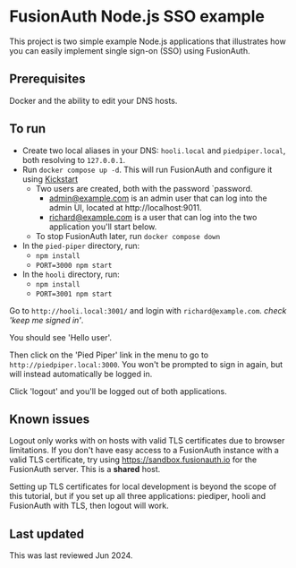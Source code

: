 # FusionAuth Node.js SSO example

This project is two simple example Node.js applications that illustrates how you can easily implement single sign-on (SSO) using FusionAuth.

## Prerequisites

Docker and the ability to edit your DNS hosts.

## To run

* Create two local aliases in your DNS: `hooli.local` and `piedpiper.local`, both resolving to `127.0.0.1`.
* Run `docker compose up -d`. This will run FusionAuth and configure it using [Kickstart](https://fusionauth.io/docs/get-started/download-and-install/development/kickstart)
  * Two users are created, both with the password `password. 
    * admin@example.com is an admin user that can log into the admin UI, located at http://localhost:9011.
    * richard@example.com is a user that can log into the two application you'll start below. 
  * To stop FusionAuth later, run `docker compose down`
* In the `pied-piper` directory, run:
  * `npm install`
  * `PORT=3000 npm start`
* In the `hooli` directory, run:
  * `npm install`
  * `PORT=3001 npm start`

Go to `http://hooli.local:3001/` and login with `richard@example.com`. *check 'keep me signed in'*.

You should see 'Hello user'.

Then click on the 'Pied Piper' link in the menu to go to `http://piedpiper.local:3000`. You won't be prompted to sign in again, but will instead automatically be logged in.

Click 'logout' and you'll be logged out of both applications. 

## Known issues

Logout only works with on hosts with valid TLS certificates due to browser limitations. If you don't have easy access to a FusionAuth instance with a valid TLS certificate, try using https://sandbox.fusionauth.io for the FusionAuth server. This is a **shared** host.

Setting up TLS certificates for local development is beyond the scope of this tutorial, but if you set up all three applications: piediper, hooli and FusionAuth with TLS, then logout will work.

## Last updated

This was last reviewed Jun 2024.
